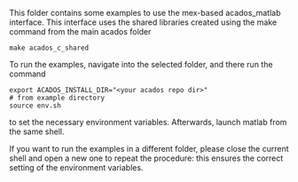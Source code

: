 This folder contains some examples to use the mex-based acados_matlab interface.
This interface uses the shared libraries created using the make command from the main acados folder
```
make acados_c_shared
```

To run the examples, navigate into the selected folder, and there run the command
```
export ACADOS_INSTALL_DIR="<your acados repo dir>"
# from example directory
source env.sh
```

to set the necessary environment variables.
Afterwards, launch matlab from the same shell.

If you want to run the examples in a different folder, please close the current shell and open a new one to repeat the procedure: this ensures the correct setting of the environment variables.
